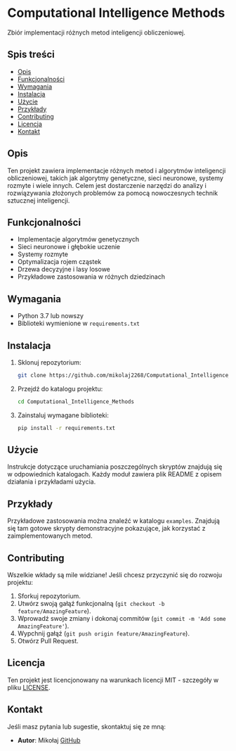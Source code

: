 # Computational Intelligence Methods

Zbiór implementacji różnych metod inteligencji obliczeniowej.

## Spis treści

- [Opis](#opis)
- [Funkcjonalności](#funkcjonalności)
- [Wymagania](#wymagania)
- [Instalacja](#instalacja)
- [Użycie](#użycie)
- [Przykłady](#przykłady)
- [Contributing](#contributing)
- [Licencja](#licencja)
- [Kontakt](#kontakt)

## Opis

Ten projekt zawiera implementacje różnych metod i algorytmów inteligencji obliczeniowej,
takich jak algorytmy genetyczne, sieci neuronowe, systemy rozmyte i wiele innych.
Celem jest dostarczenie narzędzi do analizy i rozwiązywania złożonych problemów
za pomocą nowoczesnych technik sztucznej inteligencji.

## Funkcjonalności

- Implementacje algorytmów genetycznych
- Sieci neuronowe i głębokie uczenie
- Systemy rozmyte
- Optymalizacja rojem cząstek
- Drzewa decyzyjne i lasy losowe
- Przykładowe zastosowania w różnych dziedzinach

## Wymagania

- Python 3.7 lub nowszy
- Biblioteki wymienione w `requirements.txt`

## Instalacja

1. Sklonuj repozytorium:

   ```bash
   git clone https://github.com/mikolaj2268/Computational_Intelligence_Methods.git
   ```

2. Przejdź do katalogu projektu:

   ```bash
   cd Computational_Intelligence_Methods
   ```

3. Zainstaluj wymagane biblioteki:

   ```bash
   pip install -r requirements.txt
   ```

## Użycie

Instrukcje dotyczące uruchamiania poszczególnych skryptów znajdują się w odpowiednich katalogach.
Każdy moduł zawiera plik README z opisem działania i przykładami użycia.

## Przykłady

Przykładowe zastosowania można znaleźć w katalogu `examples`.
Znajdują się tam gotowe skrypty demonstracyjne pokazujące,
jak korzystać z zaimplementowanych metod.

## Contributing

Wszelkie wkłady są mile widziane! Jeśli chcesz przyczynić się do rozwoju projektu:

1. Sforkuj repozytorium.
2. Utwórz swoją gałąź funkcjonalną (`git checkout -b feature/AmazingFeature`).
3. Wprowadź swoje zmiany i dokonaj commitów (`git commit -m 'Add some AmazingFeature'`).
4. Wypchnij gałąź (`git push origin feature/AmazingFeature`).
5. Otwórz Pull Request.

## Licencja

Ten projekt jest licencjonowany na warunkach licencji MIT - szczegóły w pliku [LICENSE](LICENSE).

## Kontakt

Jeśli masz pytania lub sugestie, skontaktuj się ze mną:

- **Autor**: Mikołaj [GitHub](https://github.com/mikolaj2268)
